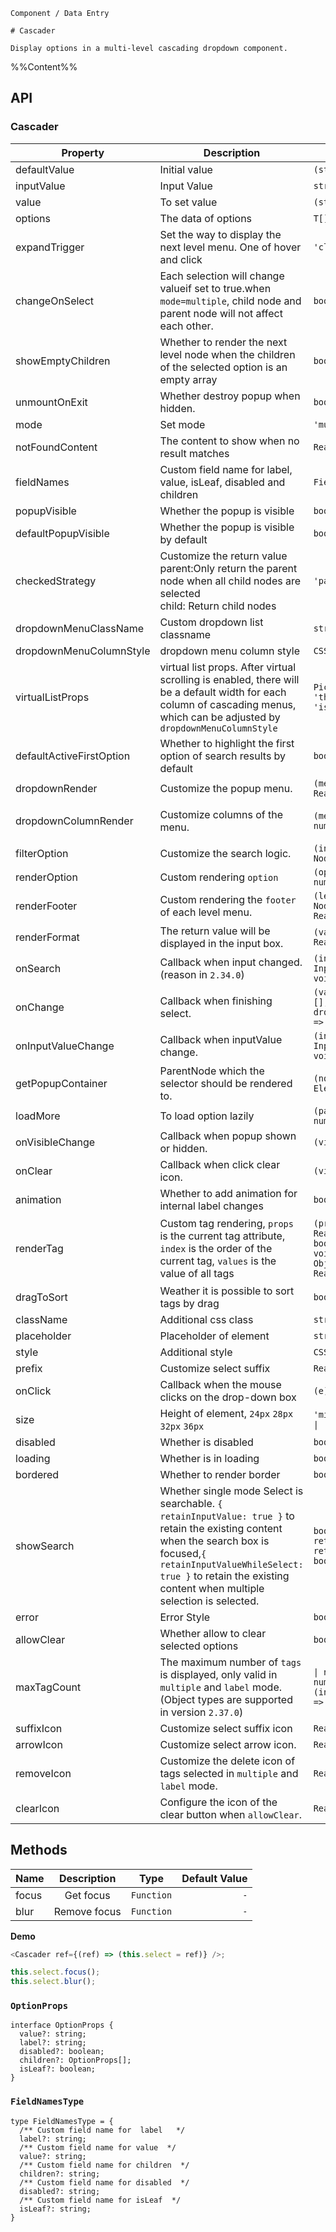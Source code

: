 `````
Component / Data Entry

# Cascader

Display options in a multi-level cascading dropdown component.
`````

%%Content%%

## API

### Cascader

|Property|Description|Type|DefaultValue|Version|
|---|---|---|---|---|
|defaultValue|Initial value|`(string \| string[])[]`|`-`|-|
|inputValue|Input Value|`string`|`-`|2.34.0|
|value|To set value|`(string \| string[])[]`|`-`|-|
|options|The data of options|`T[]`|`[]`|-|
|expandTrigger|Set the way to display the next level menu. One of hover and click|`'click' \| 'hover'`|`click`|-|
|changeOnSelect|Each selection will change valueif set to true.when `mode=multiple`, child node and parent node will not affect each other.|`boolean`|`-`|-|
|showEmptyChildren|Whether to render the next level node when the children of the selected option is an empty array|`boolean`|`-`|-|
|unmountOnExit|Whether destroy popup when hidden.|`boolean`|`-`|-|
|mode|Set mode|`'multiple'`|`-`|-|
|notFoundContent|The content to show when no result matches|`ReactNode`|`-`|-|
|fieldNames|Custom field name for label, value, isLeaf, disabled and children|`FieldNamesType`|`DefaultFieldNames`|-|
|popupVisible|Whether the popup is visible|`boolean`|`-`|-|
|defaultPopupVisible|Whether the popup is visible by default|`boolean`|`-`|-|
|checkedStrategy|Customize the return value<br/> parent:Only return the parent node when all child nodes are selected <br/> child: Return child nodes|`'parent' \| 'child'`|`child`|2.31.0|
|dropdownMenuClassName|Custom dropdown list classname|`string \| string[]`|`-`|2.35.0|
|dropdownMenuColumnStyle|dropdown menu column style|`CSSProperties`|`-`|2.35.0|
|virtualListProps|virtual list props. After virtual scrolling is enabled, there will be a default width for each column of cascading menus, which can be adjusted by `dropdownMenuColumnStyle`|`Pick<VirtualListProps<any>, 'threshold' \| 'isStaticItemHeight'>`|`-`|2.35.0|
|defaultActiveFirstOption|Whether to highlight the first option of search results by default|`boolean`|`true`|2.37.0|
|dropdownRender|Customize the popup menu.|`(menu: ReactNode) => ReactNode`|`-`|2.15.0|
|dropdownColumnRender|Customize columns of the menu.|`(menu: ReactNode, level: number) => ReactNode`|`-`|2.15.0, `level` in 2.17.0|
|filterOption|Customize the search logic.|`(inputValue: string, option: NodeProps<T>) => boolean`|`-`|-|
|renderOption|Custom rendering `option`|`(option: NodeProps<T>, level: number) => ReactNode`|`-`|-|
|renderFooter|Custom rendering the `footer` of each level menu.|`(level: number, activeOption: NodeProps<T> \| null) => ReactNode`|`-`|-|
|renderFormat|The return value will be displayed in the input box.|`(valueShow: any[]) => ReactNode`|`-`|-|
|onSearch|Callback when input changed.(reason in `2.34.0`)|`(inputValue: string, reason: InputValueChangeReason) => void`|`-`|2.20.0|
|onChange|Callback when finishing select.|`(value: (string \| string[])[],selectedOptions,extra: { dropdownVisible?: boolean }) => void`|`-`|-|
|onInputValueChange|Callback when inputValue change.|`(inputValue: string, reason: InputValueChangeReason) => void`|`-`|2.34.0|
|getPopupContainer|ParentNode which the selector should be rendered to.|`(node: HTMLElement) => Element`|`-`|-|
|loadMore|To load option lazily|`(pathValue: string[], level: number) => Promise<T[]>`|`-`|-|
|onVisibleChange|Callback when popup shown or hidden.|`(visible: boolean) => void`|`-`|-|
|onClear|Callback when click clear icon.|`(visible: boolean) => void`|`-`|-|
|animation|Whether to add animation for internal label changes|`boolean`|`true`|2.15.0|
|renderTag|Custom tag rendering, `props` is the current tag attribute, `index` is the order of the current tag, `values` is the value of all tags|`(props: {value: any;label: ReactNode;closable: boolean;onClose: (event) => void;},index: number,values: ObjectValueType[]) => ReactNode`|`-`|index、values added in 2.15.0|
|dragToSort|Weather it is possible to sort tags by drag|`boolean`|`-`|2.27.0|
|className|Additional css class|`string \| string[]`|`-`|-|
|placeholder|Placeholder of element|`string`|`-`|-|
|style|Additional style|`CSSProperties`|`-`|-|
|prefix|Customize select suffix|`ReactNode`|`-`|2.11.0|
|onClick|Callback when the mouse clicks on the drop-down box|`(e) => void`|`-`|-|
|size|Height of element, `24px` `28px` `32px` `36px`|`'mini' \| 'small' \| 'default' \| 'large'`|`-`|-|
|disabled|Whether is disabled|`boolean`|`-`|-|
|loading|Whether is in loading|`boolean`|`-`|-|
|bordered|Whether to render border|`boolean`|`true`|-|
|showSearch|Whether single mode Select is searchable. `{ retainInputValue: true }` to retain the existing content when the search box is focused,`{ retainInputValueWhileSelect: true }` to retain the existing content when multiple selection is selected.|`boolean \| { retainInputValue?: boolean; retainInputValueWhileSelect?: boolean }`|`-`|-|
|error|Error Style|`boolean`|`-`|-|
|allowClear|Whether allow to clear selected options|`boolean`|`-`|-|
|maxTagCount|The maximum number of `tags` is displayed, only valid in `multiple` and `label` mode. (Object types are supported in version `2.37.0`)|`\| number\| {count: number;render: (invisibleTagCount: number) => ReactNode;}`|`-`|-|
|suffixIcon|Customize select suffix icon|`ReactNode`|`-`|-|
|arrowIcon|Customize select arrow icon.|`ReactNode \| null`|`-`|-|
|removeIcon|Customize the delete icon of tags selected in `multiple` and `label` mode.|`ReactNode \| null`|`-`|-|
|clearIcon|Configure the icon of the clear button when `allowClear`.|`ReactNode`|`-`|2.26.0|

## Methods

| Name |     Description     |    Type    | Default Value |
| ------ | :----------: | :--------: | -----: |
| focus  |   Get focus   | `Function` |    `-` |
| blur   | Remove focus | `Function` |    `-` |

**Demo**

```js
<Cascader ref={(ref) => (this.select = ref)} />;

this.select.focus();
this.select.blur();
```

### `OptionProps`

```
interface OptionProps {
  value?: string;
  label?: string;
  disabled?: boolean;
  children?: OptionProps[];
  isLeaf?: boolean;
}
```

### `FieldNamesType`

```
type FieldNamesType = {
  /** Custom field name for  label   */
  label?: string;
  /** Custom field name for value  */
  value?: string;
  /** Custom field name for children  */
  children?: string;
  /** Custom field name for disabled  */
  disabled?: string;
  /** Custom field name for isLeaf  */
  isLeaf?: string;
}
```
